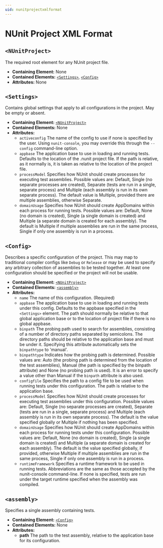 ```yaml
---
uid: nunitprojectxmlformat
---
```


# NUnit Project XML Format

## `<NUnitProject>`

The required root element for any NUnit project file.

* **Containing Element:** None
* **Contained Elements:** [`<Settings>`](#settings), [`<Config>`](#config)
* **Attributes:**   None

## `<Settings>`

Contains global settings that apply to all configurations in the project. May be empty or absent.

* **Containing Element:** [`<NUnitProject>`](#nunitproject)
* **Contained Elements:** None
* **Attributes:**
  * `activeconfig` The name of the config to use if none is specified by the user. Using `nunit-console`, you may override this through the `--config` command-line option.
  * `appbase` The application base to use in loading and running tests. Defaults to the location of the .nunit project file. If the path is relative, as it normally is, it is taken as relative to the location of the project file.
  * `processModel` Specifies how NUnit should create processes for executing test assemblies. Possible values are: Default, Single (no separate processes are created), Separate (tests are run in a single, separate process) and Multiple (each assembly is run in its own separate process). The default value is Multiple, provided there are multiple assemblies, otherwise Separate.
  * `domainUsage` Specifies how NUnit should create AppDomains within each process for running tests. Possible values are: Default, None (no domain is created), Single (a single domain is created) and Multiple (a separate domain is created for each assembly). The default is Multiple if multiple assemblies are run in the same process, Single if only one assembly is run in a process.

## `<Config>`

Describes a specific configuration of the project. This may map to traditional compiler configs like `Debug` or `Release` or may be used to specify any arbitrary collection of assemblies to be tested together. At least one configuration should be specified or the project will not be usable.

* **Containing Element:** [`<NUnitProject>`](#nunitproject)
* **Contained Elements:** [`<assembly>`](#assembly)
* **Attributes:**
  * `name` The name of this configuration. (Required)
  * `appbase` The application base to use in loading and running tests under this config. Defaults to the appbase specified in the `<Settings>` element. The path should normally be relative to that global application base or to the location of project file if there is no global appbase.
  * `binpath` The probing path used to search for assemblies, consisting of a number of directory paths separated by semicolons. The directory paths should be relative to the application base and must be under it. Specifying this attribute automatically sets the `binpathtype` to 'manual'.
  * `binpathtype` Indicates how the probing path is determined. Possible values are: Auto (the probing path is determined from the location of the test assemblies), Manual (the path is specified by the binpath attribute) and None (no probing path is used). It is an error to specify a value other than Manual if the `binpath` attribute is also used.
  * `configfile` Specifies the path to a config file to be used when running tests under this configuration. The path is relative to the application base.
  * `processModel` Specifies how NUnit should create processes for executing test assemblies under this configuration. Possible values are: Default, Single (no separate processes are created), Separate (tests are run in a single, separate process) and Multiple (each assembly is run in its own separate process). The default is the value specified globally or Multiple if nothing has been specified.
  * `domainUsage` Specifies how NUnit should create AppDomains within each process for running tests under this configuration. Possible values are: Default, None (no domain is created), Single (a single domain is created) and Multiple (a separate domain is created for each assembly). The default is the value specified globally, if provided, otherwise Multiple if multiple assemblies are run in the same process, Single if only one assembly is run in a process.
  * `runtimeFramework` Specifies a runtime framework to be used in running tests. Abbreviations are the same as those accepted by the nunit-console command-line. If none is specified, tests are run under the target runtime specified when the assembly was compiled.

## `<assembly>`

Specifies a single assembly containing tests.

* **Containing Element:** [`<Config>`](#config)
* **Contained Elements:** None
* **Attributes:**
  * **path** The path to the test assembly, relative to the application base for its configuration.
